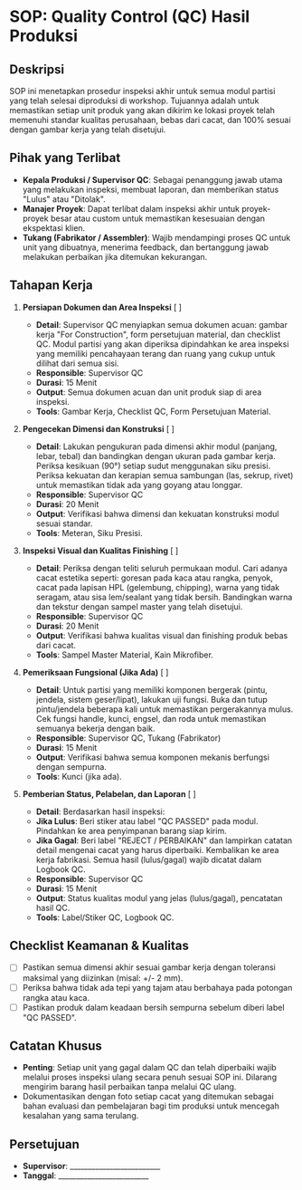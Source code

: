 # SOP: Quality Control (QC) Hasil Produksi

## Deskripsi
SOP ini menetapkan prosedur inspeksi akhir untuk semua modul partisi yang telah selesai diproduksi di workshop. Tujuannya adalah untuk memastikan setiap unit produk yang akan dikirim ke lokasi proyek telah memenuhi standar kualitas perusahaan, bebas dari cacat, dan 100% sesuai dengan gambar kerja yang telah disetujui.

## Pihak yang Terlibat
- **Kepala Produksi / Supervisor QC**: Sebagai penanggung jawab utama yang melakukan inspeksi, membuat laporan, dan memberikan status "Lulus" atau "Ditolak".
- **Manajer Proyek**: Dapat terlibat dalam inspeksi akhir untuk proyek-proyek besar atau custom untuk memastikan kesesuaian dengan ekspektasi klien.
- **Tukang (Fabrikator / Assembler)**: Wajib mendampingi proses QC untuk unit yang dibuatnya, menerima feedback, dan bertanggung jawab melakukan perbaikan jika ditemukan kekurangan.

## Tahapan Kerja
1. **Persiapan Dokumen dan Area Inspeksi** [ ]
   - **Detail**: Supervisor QC menyiapkan semua dokumen acuan: gambar kerja "For Construction", form persetujuan material, dan checklist QC. Modul partisi yang akan diperiksa dipindahkan ke area inspeksi yang memiliki pencahayaan terang dan ruang yang cukup untuk dilihat dari semua sisi.
   - **Responsible**: Supervisor QC
   - **Durasi**: 15 Menit
   - **Output**: Semua dokumen acuan dan unit produk siap di area inspeksi.
   - **Tools**: Gambar Kerja, Checklist QC, Form Persetujuan Material.

2. **Pengecekan Dimensi dan Konstruksi** [ ]
   - **Detail**: Lakukan pengukuran pada dimensi akhir modul (panjang, lebar, tebal) dan bandingkan dengan ukuran pada gambar kerja. Periksa kesikuan (90°) setiap sudut menggunakan siku presisi. Periksa kekuatan dan kerapian semua sambungan (las, sekrup, rivet) untuk memastikan tidak ada yang goyang atau longgar.
   - **Responsible**: Supervisor QC
   - **Durasi**: 20 Menit
   - **Output**: Verifikasi bahwa dimensi dan kekuatan konstruksi modul sesuai standar.
   - **Tools**: Meteran, Siku Presisi.

3. **Inspeksi Visual dan Kualitas Finishing** [ ]
   - **Detail**: Periksa dengan teliti seluruh permukaan modul. Cari adanya cacat estetika seperti: goresan pada kaca atau rangka, penyok, cacat pada lapisan HPL (gelembung, chipping), warna yang tidak seragam, atau sisa lem/sealant yang tidak bersih. Bandingkan warna dan tekstur dengan sampel master yang telah disetujui.
   - **Responsible**: Supervisor QC
   - **Durasi**: 20 Menit
   - **Output**: Verifikasi bahwa kualitas visual dan finishing produk bebas dari cacat.
   - **Tools**: Sampel Master Material, Kain Mikrofiber.

4. **Pemeriksaan Fungsional (Jika Ada)** [ ]
   - **Detail**: Untuk partisi yang memiliki komponen bergerak (pintu, jendela, sistem geser/lipat), lakukan uji fungsi. Buka dan tutup pintu/jendela beberapa kali untuk memastikan pergerakannya mulus. Cek fungsi handle, kunci, engsel, dan roda untuk memastikan semuanya bekerja dengan baik.
   - **Responsible**: Supervisor QC, Tukang (Fabrikator)
   - **Durasi**: 15 Menit
   - **Output**: Verifikasi bahwa semua komponen mekanis berfungsi dengan sempurna.
   - **Tools**: Kunci (jika ada).

5. **Pemberian Status, Pelabelan, dan Laporan** [ ]
   - **Detail**: Berdasarkan hasil inspeksi:
    - **Jika Lulus**: Beri stiker atau label "QC PASSED" pada modul. Pindahkan ke area penyimpanan barang siap kirim.
    - **Jika Gagal**: Beri label "REJECT / PERBAIKAN" dan lampirkan catatan detail mengenai cacat yang harus diperbaiki. Kembalikan ke area kerja fabrikasi.
    Semua hasil (lulus/gagal) wajib dicatat dalam Logbook QC.
   - **Responsible**: Supervisor QC
   - **Durasi**: 15 Menit
   - **Output**: Status kualitas modul yang jelas (lulus/gagal), pencatatan hasil QC.
   - **Tools**: Label/Stiker QC, Logbook QC.

## Checklist Keamanan & Kualitas
- [ ] Pastikan semua dimensi akhir sesuai gambar kerja dengan toleransi maksimal yang diizinkan (misal: +/- 2 mm).
- [ ] Periksa bahwa tidak ada tepi yang tajam atau berbahaya pada potongan rangka atau kaca.
- [ ] Pastikan produk dalam keadaan bersih sempurna sebelum diberi label "QC PASSED".

## Catatan Khusus
- **Penting**: Setiap unit yang gagal dalam QC dan telah diperbaiki wajib melalui proses inspeksi ulang secara penuh sesuai SOP ini. Dilarang mengirim barang hasil perbaikan tanpa melalui QC ulang.
- Dokumentasikan dengan foto setiap cacat yang ditemukan sebagai bahan evaluasi dan pembelajaran bagi tim produksi untuk mencegah kesalahan yang sama terulang.

## Persetujuan
- **Supervisor**: _________________________
- **Tanggal**: _________________________